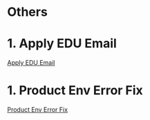 # Others

# 1. Apply EDU Email
[Apply EDU Email](others/1-Apply-EDU-Email.md ':include')

# 1. Product Env Error Fix
[Product Env Error Fix](others/2-Product-Env-Error-Fix.md ':include')
